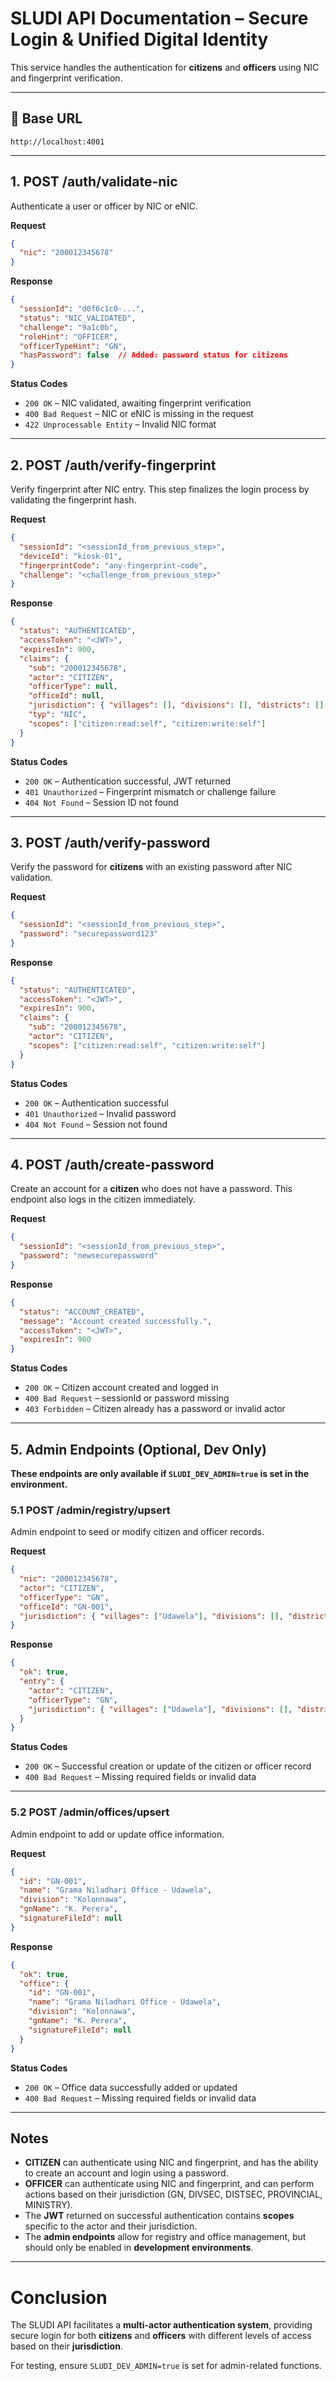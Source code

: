 
# SLUDI API Documentation – Secure Login & Unified Digital Identity

This service handles the authentication for **citizens** and **officers** using NIC and fingerprint verification.

---

## 📂 Base URL
```
http://localhost:4001
```

---

## **1. POST /auth/validate-nic**
Authenticate a user or officer by NIC or eNIC.

**Request**
```json
{
  "nic": "200012345678"
}
```

**Response**
```json
{
  "sessionId": "d0f6c1c0-...",
  "status": "NIC_VALIDATED",
  "challenge": "9a1c0b",
  "roleHint": "OFFICER",
  "officerTypeHint": "GN",
  "hasPassword": false  // Added: password status for citizens
}
```

**Status Codes**
- `200 OK` – NIC validated, awaiting fingerprint verification
- `400 Bad Request` – NIC or eNIC is missing in the request
- `422 Unprocessable Entity` – Invalid NIC format

---

## **2. POST /auth/verify-fingerprint**
Verify fingerprint after NIC entry. This step finalizes the login process by validating the fingerprint hash.

**Request**
```json
{
  "sessionId": "<sessionId_from_previous_step>",
  "deviceId": "kiosk-01",
  "fingerprintCode": "any-fingerprint-code",
  "challenge": "<challenge_from_previous_step>"
}
```

**Response**
```json
{
  "status": "AUTHENTICATED",
  "accessToken": "<JWT>",
  "expiresIn": 900,
  "claims": {
    "sub": "200012345678",
    "actor": "CITIZEN",
    "officerType": null,
    "officeId": null,
    "jurisdiction": { "villages": [], "divisions": [], "districts": [], "provinces": [], "country": false },
    "typ": "NIC",
    "scopes": ["citizen:read:self", "citizen:write:self"]
  }
}
```

**Status Codes**
- `200 OK` – Authentication successful, JWT returned
- `401 Unauthorized` – Fingerprint mismatch or challenge failure
- `404 Not Found` – Session ID not found

---

## **3. POST /auth/verify-password**
Verify the password for **citizens** with an existing password after NIC validation.

**Request**
```json
{
  "sessionId": "<sessionId_from_previous_step>",
  "password": "securepassword123"
}
```

**Response**
```json
{
  "status": "AUTHENTICATED",
  "accessToken": "<JWT>",
  "expiresIn": 900,
  "claims": {
    "sub": "200012345678",
    "actor": "CITIZEN",
    "scopes": ["citizen:read:self", "citizen:write:self"]
  }
}
```

**Status Codes**
- `200 OK` – Authentication successful
- `401 Unauthorized` – Invalid password
- `404 Not Found` – Session not found

---

## **4. POST /auth/create-password**
Create an account for a **citizen** who does not have a password. This endpoint also logs in the citizen immediately.

**Request**
```json
{
  "sessionId": "<sessionId_from_previous_step>",
  "password": "newsecurepassword"
}
```

**Response**
```json
{
  "status": "ACCOUNT_CREATED",
  "message": "Account created successfully.",
  "accessToken": "<JWT>",
  "expiresIn": 900
}
```

**Status Codes**
- `200 OK` – Citizen account created and logged in
- `400 Bad Request` – sessionId or password missing
- `403 Forbidden` – Citizen already has a password or invalid actor

---

## **5. Admin Endpoints (Optional, Dev Only)**

**These endpoints are only available if `SLUDI_DEV_ADMIN=true` is set in the environment.**

### **5.1 POST /admin/registry/upsert**
Admin endpoint to seed or modify citizen and officer records.

**Request**
```json
{
  "nic": "200012345678",
  "actor": "CITIZEN",
  "officerType": "GN",
  "officeId": "GN-001",
  "jurisdiction": { "villages": ["Udawela"], "divisions": [], "districts": [], "provinces": [], "country": false }
}
```

**Response**
```json
{
  "ok": true,
  "entry": {
    "actor": "CITIZEN",
    "officerType": "GN",
    "jurisdiction": { "villages": ["Udawela"], "divisions": [], "districts": [], "provinces": [], "country": false }
  }
}
```

**Status Codes**
- `200 OK` – Successful creation or update of the citizen or officer record
- `400 Bad Request` – Missing required fields or invalid data

---

### **5.2 POST /admin/offices/upsert**
Admin endpoint to add or update office information.

**Request**
```json
{
  "id": "GN-001",
  "name": "Grama Niladhari Office - Udawela",
  "division": "Kolonnawa",
  "gnName": "K. Perera",
  "signatureFileId": null
}
```

**Response**
```json
{
  "ok": true,
  "office": {
    "id": "GN-001",
    "name": "Grama Niladhari Office - Udawela",
    "division": "Kolonnawa",
    "gnName": "K. Perera",
    "signatureFileId": null
  }
}
```

**Status Codes**
- `200 OK` – Office data successfully added or updated
- `400 Bad Request` – Missing required fields or invalid data

---

## Notes
- **CITIZEN** can authenticate using NIC and fingerprint, and has the ability to create an account and login using a password.
- **OFFICER** can authenticate using NIC and fingerprint, and can perform actions based on their jurisdiction (GN, DIVSEC, DISTSEC, PROVINCIAL, MINISTRY).
- The **JWT** returned on successful authentication contains **scopes** specific to the actor and their jurisdiction.
- The **admin endpoints** allow for registry and office management, but should only be enabled in **development environments**.

---

# Conclusion

The SLUDI API facilitates a **multi-actor authentication system**, providing secure login for both **citizens** and **officers** with different levels of access based on their **jurisdiction**.

For testing, ensure `SLUDI_DEV_ADMIN=true` is set for admin-related functions.
